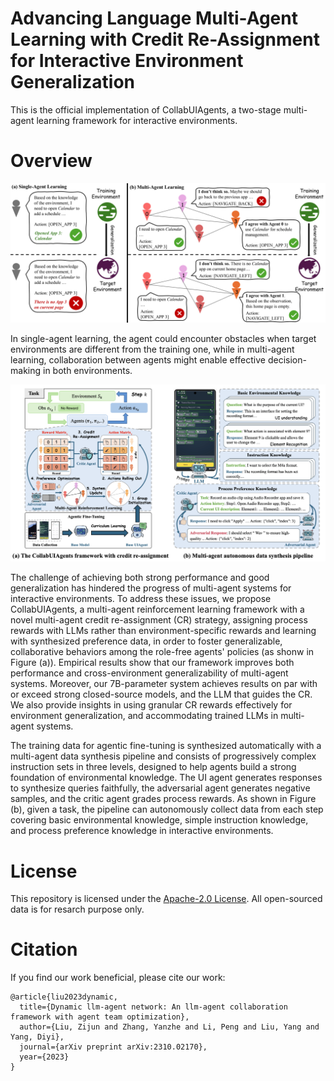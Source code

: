 <h1> Advancing Language Multi-Agent Learning with Credit Re-Assignment for Interactive Environment Generalization</h1>

This is the official implementation of CollabUIAgents, a two-stage multi-agent learning framework for interactive environments.

# Overview

![Illustration of (a) single-agent and (b) multi-agent learning for environment generalization.](./assets/top-case.png)

In single-agent learning, the agent could encounter obstacles when target environments are different from the training one, while in multi-agent learning, collaboration between agents might enable effective decision-making in both environments.

![Overview of our multi-agent learning framework](./assets/UIAgent.png)

The challenge of achieving both strong performance and good generalization has hindered the progress of multi-agent systems for interactive environments. To address these issues, we propose CollabUIAgents, a multi-agent reinforcement learning framework with a novel multi-agent credit re-assignment (CR) strategy, assigning process rewards with LLMs rather than environment-specific rewards and learning with synthesized preference data, in order to foster generalizable, collaborative behaviors among the role-free agents' policies (as shonw in Figure (a)).  Empirical results show that our framework improves both performance and cross-environment generalizability of multi-agent systems. Moreover, our 7B-parameter system achieves results on par with or exceed strong closed-source models, and the LLM that guides the CR. We also provide insights in using granular CR rewards effectively for environment generalization, and accommodating trained LLMs in multi-agent systems.

The training data for agentic fine-tuning is synthesized automatically with a multi-agent data synthesis pipeline and consists of progressively complex instruction sets in three levels, designed to help agents build a strong foundation of environmental knowledge. The UI agent generates responses to synthesize queries faithfully, the adversarial agent generates negative samples, and the critic agent grades process rewards. As shown in Figure (b), given a task, the pipeline can autonomously collect data from each step covering basic environmental knowledge, simple instruction knowledge, and process preference knowledge in interactive environments.

# License

This repository is licensed under the [Apache-2.0 License](LICENSE). All open-sourced data is for resarch purpose only.

# Citation
If you find our work beneficial, please cite our work:

```
@article{liu2023dynamic,
  title={Dynamic llm-agent network: An llm-agent collaboration framework with agent team optimization},
  author={Liu, Zijun and Zhang, Yanzhe and Li, Peng and Liu, Yang and Yang, Diyi},
  journal={arXiv preprint arXiv:2310.02170},
  year={2023}
}
```